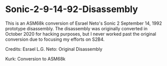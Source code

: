 # Sonic-2-9-14-92-Disassembly
This is an ASM68k conversion of Esrael Neto's Sonic 2 September 14, 1992 prototype disassembly. The disassembly was originally converted in October 2020 for hacking purposes, but I never worked past the original conversion due to focusing my efforts on S2B4.

Credits:
Esrael L.G. Neto: Original Disassembly

Kurk: Conversion to ASM68k
